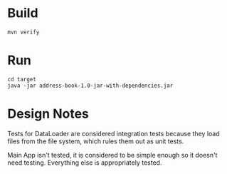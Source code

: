 # Build
`mvn verify`

# Run
`cd target`  
`java -jar address-book-1.0-jar-with-dependencies.jar`


# Design Notes
Tests for DataLoader are considered integration tests because they load files from the file system, which rules them out as unit tests.

Main App isn't tested, it is considered to be simple enough so it doesn't need testing. Everything else is appropriately tested.
